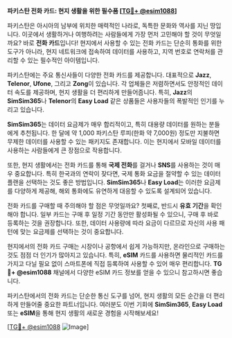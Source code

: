 **파키스탄 전화 카드: 현지 생활을 위한 필수품 [[TG💪+ @esim1088](https://t.me/s/esim1088)]**

파키스탄은 아시아의 남부에 위치한 매력적인 나라로, 독특한 문화와 역사를 지닌 땅입니다. 이곳에서 생활하거나 여행하려는 사람들에게 가장 먼저 고민해야 할 것이 무엇일까요? 바로 **전화 카드**입니다! 현지에서 사용할 수 있는 전화 카드는 단순히 통화를 위한 도구가 아니라, 현지 네트워크에 접속하여 데이터를 사용하고, 지역 번호로 연락처를 관리할 수 있는 필수적인 아이템입니다.

파키스탄에는 주요 통신사들이 다양한 전화 카드를 제공합니다. 대표적으로 **Jazz**, **Telenor**, **Ufone**, 그리고 **Zong**이 있습니다. 각 업체들은 저렴하면서도 안정적인 데이터 속도를 제공하며, 현지 생활을 더 편리하게 만들어줍니다. 특히, **Jazz**의 **SimSim365**나 **Telenor**의 **Easy Load** 같은 상품들은 사용자들의 폭발적인 인기를 누리고 있습니다.

**SimSim365**는 데이터 요금제가 매우 합리적이고, 특히 대용량 데이터를 원하는 분들에게 추천됩니다. 한 달에 약 1,000 파키스탄 루피(한화 약 7,000원) 정도만 지불하면 무제한 데이터를 사용할 수 있는 패키지도 존재합니다. 이는 현지에서 모바일 데이터를 사용하는 사람들에게 큰 장점으로 작용합니다.

또한, 현지 생활에서는 전화 카드를 통해 **국제 전화**를 걸거나 **SNS**를 사용하는 것이 매우 중요합니다. 특히 한국과의 연락이 잦다면, 국제 통화 요금을 절약할 수 있는 데이터 플랜을 선택하는 것도 좋은 방법입니다. **SimSim365**나 **Easy Load**는 이러한 요금제를 다양하게 제공해, 해외 통화에도 유연하게 대응할 수 있도록 설계되어 있습니다.

전화 카드를 구매할 때 주의해야 할 점은 무엇일까요? 첫째로, 반드시 **유효 기간**을 확인해야 합니다. 일부 카드는 구매 후 일정 기간 동안만 활성화될 수 있으니, 구매 후 바로 등록하는 것을 권장합니다. 또한, 데이터 사용량에 따라 요금이 다르므로 자신의 사용 패턴에 맞는 요금제를 선택하는 것이 중요합니다.

현지에서의 전화 카드 구매는 시장이나 공항에서 쉽게 가능하지만, 온라인으로 구매하는 것도 점점 더 인기가 많아지고 있습니다. 특히, **eSIM** 카드를 사용하면 물리적인 카드를 가지고 다닐 필요 없이 스마트폰에 직접 등록하여 사용할 수 있어 매우 편리합니다. **TG💪+ @esim1088** 채널에서 다양한 eSIM 카드 정보를 얻을 수 있으니 참고하시면 좋습니다.

파키스탄에서의 전화 카드는 단순한 통신 도구를 넘어, 현지 생활의 모든 순간을 더 편리하게 만들어줄 중요한 파트너입니다. 여러분도 이번 기회에 **SimSim365**, **Easy Load** 또는 **eSIM**을 통해 현지 생활의 새로운 경험을 시작해보세요!

[[TG💪+ @esim1088](https://t.me/s/esim1088) ![Image](https://i.postimg.cc/Y0z9fWf4/image.png)]